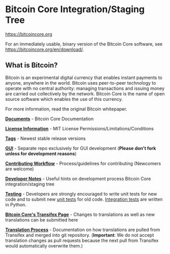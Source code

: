**Bitcoin Core Integration/Staging Tree**
=====================================

https://bitcoincore.org

For an immediately usable, binary version of the Bitcoin Core software, see
https://bitcoincore.org/en/download/.

**What is Bitcoin?**
----------------

Bitcoin is an experimental digital currency that enables instant payments to
anyone, anywhere in the world. Bitcoin uses peer-to-peer technology to operate
with no central authority: managing transactions and issuing money are carried
out collectively by the network. Bitcoin Core is the name of open source
software which enables the use of this currency.

For more information, read the original Bitcoin whitepaper.

[**Documents**](/doc) - Bitcoin Core Documentation 

[**License Information**](COPYING) - MIT License Permissions/Limitations/Conditions

[**Tags**](https://github.com/bitcoin/bitcoin/tags) - Newest stable release versions

[**GUI**](https://github.com/bitcoin-core/gui) - Separate repo exclusively for GUI development
(**Please don't fork unless for development reasons**)

[**Contributing Workflow**](CONTRIBUTING.md) - Process/guidelines for contributing 
(Newcomers are welcome)

[**Developer Notes**](doc/developer-notes.md) - Useful hints on development process Bitcoin Core integration/staging tree

[**Testing**](/doc/testing.md) - Developers are strongly encouraged to write unit tests for new code and to submit new [unit tests](/src/test/README.md) for old code. [Integration tests](https://github.com/bitcoin/bitcoin/blob/master/test) are written in Python.

[**Bitcoin Core's Transifex Page**](https://www.transifex.com/bitcoin/bitcoin/) - Changes to translations as well as new translations can be submitted here

[**Translation Process**](doc/translation_process.md) - Documentation on how translations are pulled from Transifex and merged into git repository. (**Important**: We do not accept translation changes as pull requests because the next pull from Transifex would automatically overwrite them.)

